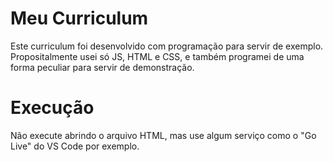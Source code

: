 # Meu Curriculum

Este curriculum foi desenvolvido com programação para servir de exemplo.
Propositalmente usei só JS, HTML e CSS, e também programei de uma forma peculiar para servir de demonstração.

# Execução

Não execute abrindo o arquivo HTML, mas use algum serviço como o "Go Live" do VS Code por exemplo.